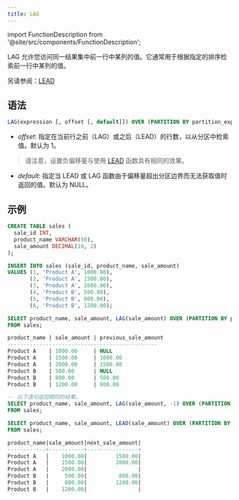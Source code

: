 ```yaml
---
title: LAG
---
```


import FunctionDescription from '@site/src/components/FunctionDescription';

<FunctionDescription description="引入或更新于：v1.2.45"/>

LAG 允许您访问同一结果集中前一行中某列的值。它通常用于根据指定的排序检索前一行中某列的值。

另请参阅：[LEAD](lead.md)

## 语法

```sql
LAG(expression [, offset [, default]]) OVER (PARTITION BY partition_expression ORDER BY sort_expression)
```

- *offset*: 指定在当前行之前（LAG）或之后（LEAD）的行数，以从分区中检索值。默认为 1。
> 请注意，设置负偏移量与使用 [LEAD](lead.md) 函数具有相同的效果。

- *default*: 指定当 LEAD 或 LAG 函数由于偏移量超出分区边界而无法获取值时返回的值。默认为 NULL。

## 示例

```sql
CREATE TABLE sales (
  sale_id INT,
  product_name VARCHAR(50),
  sale_amount DECIMAL(10, 2)
);

INSERT INTO sales (sale_id, product_name, sale_amount)
VALUES (1, 'Product A', 1000.00),
       (2, 'Product A', 1500.00),
       (3, 'Product A', 2000.00),
       (4, 'Product B', 500.00),
       (5, 'Product B', 800.00),
       (6, 'Product B', 1200.00);

SELECT product_name, sale_amount, LAG(sale_amount) OVER (PARTITION BY product_name ORDER BY sale_id) AS previous_sale_amount
FROM sales;

product_name | sale_amount | previous_sale_amount
-----------------------------------------------
Product A    | 1000.00     | NULL
Product A    | 1500.00     | 1000.00
Product A    | 2000.00     | 1500.00
Product B    | 500.00      | NULL
Product B    | 800.00      | 500.00
Product B    | 1200.00     | 800.00

-- 以下语句返回相同的结果。
SELECT product_name, sale_amount, LAG(sale_amount, -1) OVER (PARTITION BY product_name ORDER BY sale_id) AS next_sale_amount
FROM sales;

SELECT product_name, sale_amount, LEAD(sale_amount) OVER (PARTITION BY product_name ORDER BY sale_id) AS next_sale_amount
FROM sales;

product_name|sale_amount|next_sale_amount|
------------+-----------+----------------+
Product A   |    1000.00|         1500.00|
Product A   |    1500.00|         2000.00|
Product A   |    2000.00|                |
Product B   |     500.00|          800.00|
Product B   |     800.00|         1200.00|
Product B   |    1200.00|                |
```
